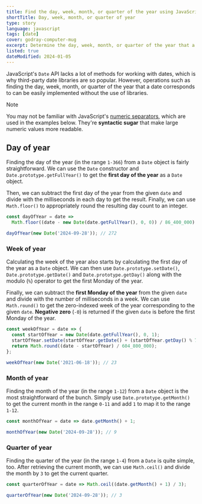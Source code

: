 ```yaml
---
title: Find the day, week, month, or quarter of the year using JavaScript
shortTitle: Day, week, month, or quarter of year
type: story
language: javascript
tags: [date]
cover: godray-computer-mug
excerpt: Determine the day, week, month, or quarter of the year that a date corresponds to, using vanilla JavaScript.
listed: true
dateModified: 2024-01-05
---
```


JavaScript's `Date` API lacks a lot of methods for working with dates, which is why third-party date libraries are so popular. However, operations such as finding the day, week, month, or quarter of the year that a date corresponds to can be easily implemented without the use of libraries.

> [!NOTE]
>
> You may not be familiar with JavaScript's [numeric separators](/js/s/numeric-separator), which are used in the examples below. They're **syntactic sugar** that make large numeric values more readable.

## Day of year

Finding the day of the year (in the range `1-366`) from a `Date` object is fairly straightforward. We can use the `Date` constructor and `Date.prototype.getFullYear()` to get the **first day of the year** as a `Date` object.

Then, we can subtract the first day of the year from the given `date` and divide with the milliseconds in each day to get the result. Finally, we can use `Math.floor()` to appropriately round the resulting day count to an integer.

```js
const dayOfYear = date =>
  Math.floor((date - new Date(date.getFullYear(), 0, 0)) / 86_400_000);

dayOfYear(new Date('2024-09-28')); // 272
```

### Week of year

Calculating the week of the year also starts by calculating the first day of the year as a `Date` object. We can then use `Date.prototype.setDate()`, `Date.prototype.getDate()` and `Date.prototype.getDay()` along with the modulo (`%`) operator to get the first Monday of the year.

Finally, we can subtract the **first Monday of the year** from the given `date` and divide with the number of milliseconds in a week. We can use `Math.round()` to get the zero-indexed week of the year corresponding to the given `date`. **Negative zero** (`-0`) is returned if the given `date` is before the first Monday of the year.

```js
const weekOfYear = date => {
  const startOfYear = new Date(date.getFullYear(), 0, 1);
  startOfYear.setDate(startOfYear.getDate() + (startOfYear.getDay() % 7));
  return Math.round((date - startOfYear) / 604_800_000);
};

weekOfYear(new Date('2021-06-18')); // 23
```

### Month of year

Finding the month of the year (in the range `1-12`) from a `Date` object is the most straightforward of the bunch. Simply use `Date.prototype.getMonth()` to get the current month in the range `0-11` and add `1` to map it to the range `1-12`.

```js
const monthOfYear = date => date.getMonth() + 1;

monthOfYear(new Date('2024-09-28')); // 9
```

### Quarter of year

Finding the quarter of the year (in the range `1-4`) from a `Date` is quite simple, too. After retrieving the current month, we can use `Math.ceil()` and divide the month by `3` to get the current quarter.

```js
const quarterOfYear = date => Math.ceil((date.getMonth() + 1) / 3);

quarterOfYear(new Date('2024-09-28')); // 3
```

